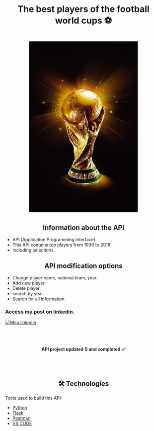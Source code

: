 <h1 align="center">
The best players of the football world cups ⚽
</h1>

<h1 align="center">
<img src= "taça_da_copa.jpg" width="350" height="550" />
</h1>

<h2 align="center">
Information about the API
</h2>

- API (Application Programming Interface).
- This API contains top players from 1930 to 2018.
- Including selections.

<h2 align="center">
API modification options
</h2>

- Change player name, national team, year.
- Add new player.
- Delete player.
- search by year.
- Search for all information.

<h3>Access my post on linkedin.</h3>

[![Meu linkedin](https://img.shields.io/badge/LinkedIn-0077B5?style=for-the-badge&logo=linkedin&logoColor=white)](https://www.linkedin.com/posts/leandro-pedroso14_python-flask-postman-activity-7003158570749849600-Q6vk?utm_source=share&utm_medium=member_desktop)

<br>
<br>

<h4 align="center"> 
	 API project updated 🔃 and completed.✅
</h4>

<br>
<br>

<h2 align="center">
 🛠 Technologies
</h2>

Tools used to build this API:

- [Python](https://www.python.org/)
- [Flask](https://flask.palletsprojects.com/en/2.2.x/)
- [Postman](https://www.postman.com/)
- [VS CODE](https://code.visualstudio.com/)